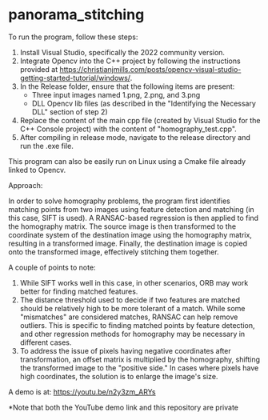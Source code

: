 # panorama_stitching
To run the program, follow these steps:

1. Install Visual Studio, specifically the 2022 community version.
2. Integrate Opencv into the C++ project by following the instructions provided at https://christianjmills.com/posts/opencv-visual-studio-getting-started-tutorial/windows/.
3. In the Release folder, ensure that the following items are present:
   - Three input images named 1.png, 2.png, and 3.png
   - DLL Opencv lib files (as described in the "Identifying the Necessary DLL" section of step 2)
4. Replace the content of the main cpp file (created by Visual Studio for the C++ Console project) with the content of "homography_test.cpp".
5. After compiling in release mode, navigate to the release directory and run the .exe file.

This program can also be easily run on Linux using a Cmake file already linked to Opencv.

Approach:

In order to solve homography problems, the program first identifies matching points from two images using feature detection and matching (in this case, SIFT is used). A RANSAC-based regression is then applied to find the homography matrix. The source image is then transformed to the coordinate system of the destination image using the homography matrix, resulting in a transformed image. Finally, the destination image is copied onto the transformed image, effectively stitching them together.

A couple of points to note:
1. While SIFT works well in this case, in other scenarios, ORB may work better for finding matched features.
2. The distance threshold used to decide if two features are matched should be relatively high to be more tolerant of a match. While some "mismatches" are considered matches, RANSAC can help remove outliers. This is specific to finding matched points by feature detection, and other regression methods for homography may be necessary in different cases.
3. To address the issue of pixels having negative coordinates after transformation, an offset matrix is multiplied by the homography, shifting the transformed image to the "positive side." In cases where pixels have high coordinates, the solution is to enlarge the image's size.
   
A demo is at: https://youtu.be/n2y3zm_ARYs

*Note that both the YouTube demo link and this repository are private 

